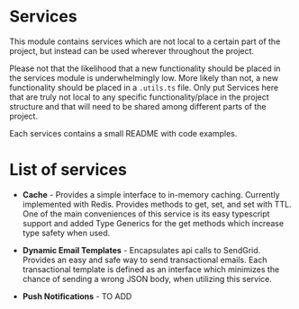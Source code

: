 # Services

This module contains services which are not local to a certain part of the project, but instead can be used wherever throughout the project.

Please not that the likelihood that a new functionality should be placed in the services module is underwhelmingly low. More likely than not, a new functionality
should be placed in a `.utils.ts` file. Only put Services here that are truly not local to any specific functionality/place in the project structure and that will
need to be shared among different parts of the project.

Each services contains a small README with code examples.

# List of services

- **Cache** - Provides a simple interface to in-memory caching. Currently implemented with Redis. Provides methods to get, set, and set with TTL. One of the main conveniences of this service is its easy typescript support and added Type Generics for the get methods which increase type safety when used.

* **Dynamic Email Templates** - Encapsulates api calls to SendGrid. Provides an easy and safe way to send transactional emails. Each transactional template is defined as an interface which minimizes the chance of sending a wrong JSON body, when utilizing this service.

* **Push Notifications** - TO ADD
